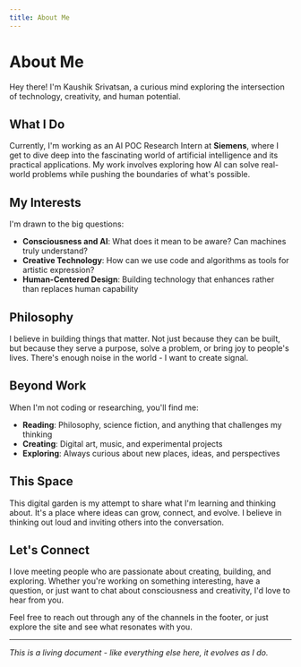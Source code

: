 ```yaml
---
title: About Me
---
```


# About Me

Hey there! I'm Kaushik Srivatsan, a curious mind exploring the intersection of technology, creativity, and human potential.

## What I Do

Currently, I'm working as an AI POC Research Intern at **Siemens**, where I get to dive deep into the fascinating world of artificial intelligence and its practical applications. My work involves exploring how AI can solve real-world problems while pushing the boundaries of what's possible.

## My Interests

I'm drawn to the big questions:

- **Consciousness and AI**: What does it mean to be aware? Can machines truly understand?
- **Creative Technology**: How can we use code and algorithms as tools for artistic expression?
- **Human-Centered Design**: Building technology that enhances rather than replaces human capability

## Philosophy

I believe in building things that matter. Not just because they can be built, but because they serve a purpose, solve a problem, or bring joy to people's lives. There's enough noise in the world - I want to create signal.

## Beyond Work

When I'm not coding or researching, you'll find me:

- **Reading**: Philosophy, science fiction, and anything that challenges my thinking
- **Creating**: Digital art, music, and experimental projects
- **Exploring**: Always curious about new places, ideas, and perspectives

## This Space

This digital garden is my attempt to share what I'm learning and thinking about. It's a place where ideas can grow, connect, and evolve. I believe in thinking out loud and inviting others into the conversation.

## Let's Connect

I love meeting people who are passionate about creating, building, and exploring. Whether you're working on something interesting, have a question, or just want to chat about consciousness and creativity, I'd love to hear from you.

Feel free to reach out through any of the channels in the footer, or just explore the site and see what resonates with you.

---

*This is a living document - like everything else here, it evolves as I do.*
